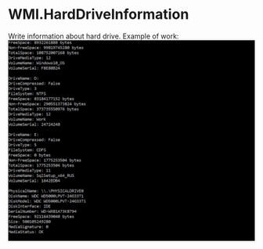 # WMI.HardDriveInformation
Write information about hard drive.
Example of work: 
![Image alt](https://github.com/NikitaKozelko/WMI.HardDriveInformation/blob/master/WMI.HardDriveInformation/example/img.png)
